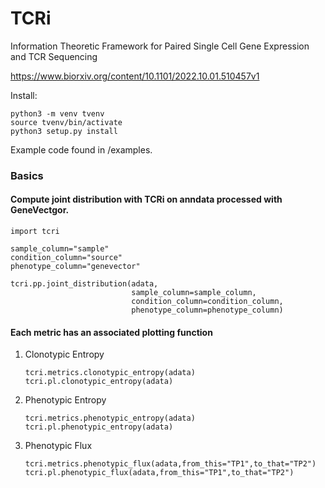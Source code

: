 # **TCR**i
Information Theoretic Framework for Paired Single Cell Gene Expression and TCR Sequencing

https://www.biorxiv.org/content/10.1101/2022.10.01.510457v1


Install:

```
python3 -m venv tvenv
source tvenv/bin/activate
python3 setup.py install
```


Example code found in /examples.

### Basics

#### Compute joint distribution with TCRi on anndata processed with GeneVectgor.
```
import tcri

sample_column="sample"
condition_column="source"
phenotype_column="genevector"

tcri.pp.joint_distribution(adata,
                           sample_column=sample_column, 
                           condition_column=condition_column, 
                           phenotype_column=phenotype_column)
```
                
#### Each metric has an associated plotting function
1. Clonotypic Entropy
    ```
    tcri.metrics.clonotypic_entropy(adata)
    tcri.pl.clonotypic_entropy(adata)
    ```
2. Phenotypic Entropy
    ```
    tcri.metrics.phenotypic_entropy(adata)
    tcri.pl.phenotypic_entropy(adata)
    ```
3. Phenotypic Flux
    ```
    tcri.metrics.phenotypic_flux(adata,from_this="TP1",to_that="TP2")
    tcri.pl.phenotypic_flux(adata,from_this="TP1",to_that="TP2")
    ```


